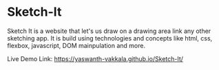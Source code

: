 # Sketch-It

Sketch It is a website that let's us draw on a drawing area link any other sketching app. It is build using technologies and concepts like
 html, css, flexbox, javascript, DOM mainpulation and more. 

Live Demo Link: https://yaswanth-vakkala.github.io/Sketch-It/
